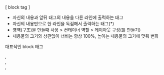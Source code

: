 [ block tag ]

- 자신의 내용과 앞뒤 태그의 내용을 다른 라인에 출력하는 태그
- 자신의 내용만으로 한 라인을 독점해서 출력하는 태그(*)
- 영역(구조)을 만들때 사용 > 컨테이너 역할 > 레이아웃 구성(틀 만들기)
- 내용물의 크기와 상관없이 너비는 항상 100%, 높이는 내용물의 크기에 맞춰 변화

대표적인 block 태그 <div>

<address>, <article>, <aside>, <audio>, <blockquote>, <canvas>, <dd>, <div>, <dl>, <fieldset>, <figcaption>, <figure>, <footer>, <form>, <h1>, <h2>, <h3>, <h4>, <h5>, <h6>, <header>, <hgroup>, <hr>, <noscript>, <ol>, <output>, <p>, <pre>, <section>, <table>, <ul>, <video>

[ inline tag ] 

- 자신의 내용과 앞뒤 태그의 내용을 같은 라인에 출력하는 태그
- 구성 요소 역할을 한다.(출력 내용 역할)
- 내용물의 크기가 태그의 영역이 된다.

대표적인 inline 태그 <span>

<a>, <abbr>, <acronym>, <b>, <bdo>, <big>, <br/>, <button>, <cite>, <code>, <dfn>, <em>, <i>, <img>, <input>, <kbd>, <label>, <map>, <object>, <q>, <samp>, <small>, <script>, <select>, <span>, <strong>, <sub>, <sup>, <textarea>, <tt>, <var>

태그 중첩 규칙
1. 블럭 태그는 자식으로 또다른 블럭 태그 or 인라인 태그를 가질 수 있다.
2. 인라인태그는 자식으로 또다른 인라인태그만 올 수 있다.(블럭태그는 올 수 없다.)
3. 예외] 블럭 태그 중 <p>태그는 자식으로 인라인 태그만 가질 수 있다.

